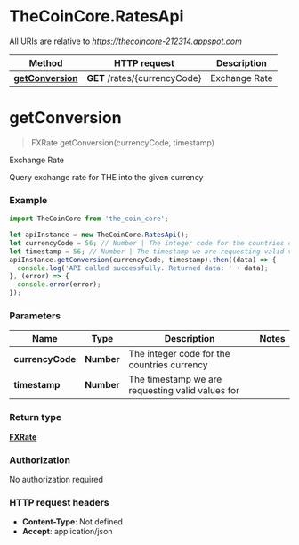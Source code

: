 # TheCoinCore.RatesApi

All URIs are relative to *https://thecoincore-212314.appspot.com*

Method | HTTP request | Description
------------- | ------------- | -------------
[**getConversion**](RatesApi.md#getConversion) | **GET** /rates/{currencyCode} | Exchange Rate


<a name="getConversion"></a>
# **getConversion**
> FXRate getConversion(currencyCode, timestamp)

Exchange Rate

Query exchange rate for THE into the given currency

### Example
```javascript
import TheCoinCore from 'the_coin_core';

let apiInstance = new TheCoinCore.RatesApi();
let currencyCode = 56; // Number | The integer code for the countries currency
let timestamp = 56; // Number | The timestamp we are requesting valid values for
apiInstance.getConversion(currencyCode, timestamp).then((data) => {
  console.log('API called successfully. Returned data: ' + data);
}, (error) => {
  console.error(error);
});

```

### Parameters

Name | Type | Description  | Notes
------------- | ------------- | ------------- | -------------
 **currencyCode** | **Number**| The integer code for the countries currency | 
 **timestamp** | **Number**| The timestamp we are requesting valid values for | 

### Return type

[**FXRate**](FXRate.md)

### Authorization

No authorization required

### HTTP request headers

 - **Content-Type**: Not defined
 - **Accept**: application/json


